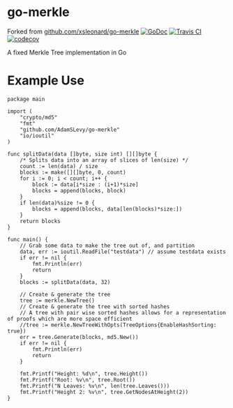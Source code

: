 go-merkle
=========
Forked from [github.com/xsleonard/go-merkle](https://github.com/xsleonard/go-merkle)
[![GoDoc](https://godoc.org/github.com/AdamSLevy/go-merkle?status.svg)](https://godoc.org/github.com/AdamSLevy/go-merkle)
[![Travis CI](https://api.travis-ci.org/AdamSLevy/go-merkle.svg?branch=master)](https://travis-ci.org/AdamSLevy/go-merkle)
[![codecov](https://codecov.io/gh/AdamSLevy/go-merkle/branch/master/graph/badge.svg)](https://codecov.io/gh/AdamSLevy/go-merkle)

A fixed Merkle Tree implementation in Go

Example Use
===========

```
package main

import (
    "crypto/md5"
    "fmt"
    "github.com/AdamSLevy/go-merkle"
    "io/ioutil"
)

func splitData(data []byte, size int) [][]byte {
    /* Splits data into an array of slices of len(size) */
    count := len(data) / size
    blocks := make([][]byte, 0, count)
    for i := 0; i < count; i++ {
        block := data[i*size : (i+1)*size]
        blocks = append(blocks, block)
    }
    if len(data)%size != 0 {
        blocks = append(blocks, data[len(blocks)*size:])
    }
    return blocks
}

func main() {
    // Grab some data to make the tree out of, and partition
    data, err := ioutil.ReadFile("testdata") // assume testdata exists
    if err != nil {
        fmt.Println(err)
        return
    }
    blocks := splitData(data, 32)

    // Create & generate the tree
    tree := merkle.NewTree()
    // Create & generate the tree with sorted hashes
    // A tree with pair wise sorted hashes allows for a representation of proofs which are more space efficient
    //tree := merkle.NewTreeWithOpts(TreeOptions{EnableHashSorting: true})
    err = tree.Generate(blocks, md5.New())
    if err != nil {
        fmt.Println(err)
        return
    }

    fmt.Printf("Height: %d\n", tree.Height())
    fmt.Printf("Root: %v\n", tree.Root())
    fmt.Printf("N Leaves: %v\n", len(tree.Leaves()))
    fmt.Printf("Height 2: %v\n", tree.GetNodesAtHeight(2))
}

```
